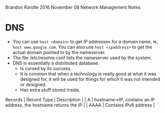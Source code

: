Brandon Randle
2016 November 08
Network Management Notes

# DNS
* You can use `host <domain>` to get IP addresses for a domain name,
ie, `host www.google.com`. You can also use `host <ipaddress>` to get the
actual domain pointed to by the nameserver.
* The file /etc/resolve.conf lists the nameserver used by the system.
* DNS is essentially a distributed database.
  * Is cursed by its success.
  * It is common that when a technology is really good at what it was designed
for, it will be used for things for which it was not intended or designed.
  * Has extra stuff stored inside.

Records
| Record Type | Description |
| A | hostname->IP, contains an IP address, the hostname returns the IP |
| AAAA | Contains IPv6 address |

